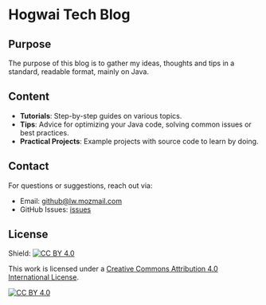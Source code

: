 # Hogwai Tech Blog

## Purpose
The purpose of this blog is to gather my ideas, thoughts and tips in a standard, readable format, mainly on Java.

## Content
- **Tutorials**: Step-by-step guides on various topics. 
- **Tips**: Advice for optimizing your Java code, solving common issues or best practices.
- **Practical Projects**: Example projects with source code to learn by doing.

## Contact
For questions or suggestions, reach out via:
- Email: github@lw.mozmail.com
- GitHub Issues: [issues](https://github.com/Hogwai/hogwai.github.io/issues)

## License
Shield: [![CC BY 4.0][cc-by-shield]][cc-by]

This work is licensed under a
[Creative Commons Attribution 4.0 International License][cc-by].

[![CC BY 4.0][cc-by-image]][cc-by]

[cc-by]: http://creativecommons.org/licenses/by/4.0/
[cc-by-image]: https://i.creativecommons.org/l/by/4.0/88x31.png
[cc-by-shield]: https://img.shields.io/badge/License-CC%20BY%204.0-lightgrey.svg
